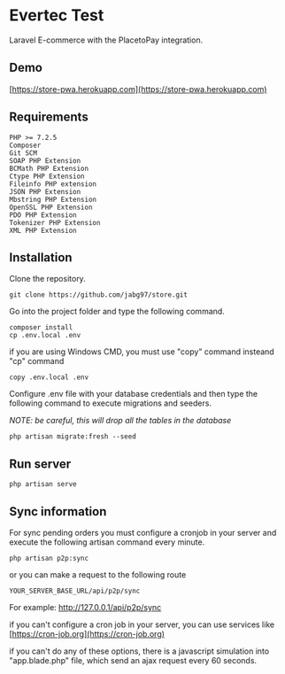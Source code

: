 # Evertec Test

Laravel E-commerce with the PlacetoPay integration.

## Demo

[https://store-pwa.herokuapp.com](https://store-pwa.herokuapp.com)


## Requirements

```
PHP >= 7.2.5
Composer
Git SCM
SOAP PHP Extension
BCMath PHP Extension
Ctype PHP Extension
Fileinfo PHP extension
JSON PHP Extension
Mbstring PHP Extension
OpenSSL PHP Extension
PDO PHP Extension
Tokenizer PHP Extension
XML PHP Extension
```

## Installation

Clone the repository.

```
git clone https://github.com/jabg97/store.git
```

Go into the project folder and type the following command.

```
composer install
cp .env.local .env
```
if you are using Windows CMD, you must use "copy" command insteand "cp" command
```
copy .env.local .env
```
Configure .env file with your database credentials and then type the following command to execute migrations and seeders.

*NOTE: be careful, this will drop all the tables in the database*
```
php artisan migrate:fresh --seed
```
## Run server

```
php artisan serve
```

## Sync information

For sync pending orders you must configure a cronjob in your server and execute the following artisan command every minute.

```
php artisan p2p:sync
```
or you can make a request to the following route

```
YOUR_SERVER_BASE_URL/api/p2p/sync 
```
For example:
http://127.0.0.1/api/p2p/sync

if you can't configure a cron job in your server, you can use services like 
[https://cron-job.org](https://cron-job.org)

if you can't do any of these options, there is a javascript simulation into "app.blade.php" file, which send an ajax request every 60 seconds.